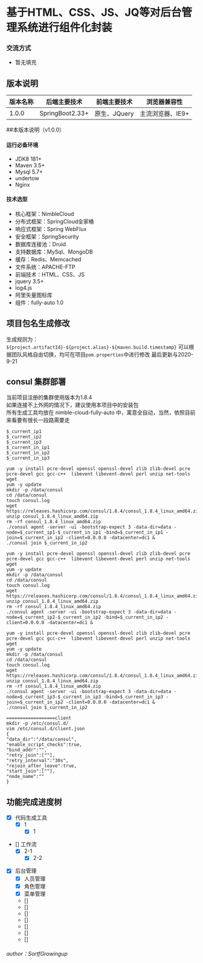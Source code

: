 基于HTML、CSS、JS、JQ等对后台管理系统进行组件化封装
======

### 交流方式
* 暂无填充

## 版本说明
| 版本名称 |后端主要技术| 前端主要技术 | 浏览器兼容性 |
| ---------| ----------|----------|----------|
1.0.0|SpringBoot2.33+|原生、JQuery|主流浏览器、IE9+|

##本版本说明（v1.0.0）

#### 运行必备环境
* JDK8 181+ 
* Maven 3.5+
* Mysql 5.7+
* undertow
* Nginx

#### 技术选型
* 核心框架：NimbleCloud
* 分布式框架：SpringCloud全家桶
* 响应式框架：Spring WebFlux
* 安全框架：SpringSecurity
* 数据库连接池：Druid 
* 支持数据库：MySql、MongoDB
* 缓存：Redis、Memcached
* 文件系统：APACHE-FTP
* 前端技术：HTML、CSS、JS
* jquery 3.5+
* log4.js
* 阿里矢量图标库
* 组件：fully-auto 1.0

## 项目包名生成修改
生成规则为：
````${project.artifactId}-${project.alias}-${maven.build.timestamp}````
可以根据团队风格自由切换，均可在项目````pom.properties````中进行修改
最后更新与2020-9-21

## consul 集群部署
当前项目注册的集群使用版本为1.8.4  
如果连接不上外网的情况下，建议使用本项目中的安装包  
所有生成工具均放在 nimble-cloud-fully-auto 中，寓意全自动，当然，依照目前来看要有很长一段路需要走  
````
$_current_ip1
$_current_ip2
$_current_ip3
$_current_in_ip1
$_current_in_ip2
$_current_in_ip3

yum -y install pcre-devel openssl openssl-devel zlib zlib-devel pcre pcre-devel gcc gcc-c++  libevent libevent-devel perl unzip net-tools wget
yum -y update
mkdir -p /data/consul
cd /data/consul
touch consul.log
wget https://releases.hashicorp.com/consul/1.8.4/consul_1.8.4_linux_amd64.zip
unzip consul_1.8.4_linux_amd64.zip
rm -rf consul_1.8.4_linux_amd64.zip
./consul agent -server -ui -bootstrap-expect 3 -data-dir=data -node=$_current_ip1-$_current_in_ip1 -bind=$_current_in_ip1 -join=$_current_in_ip2 -client=0.0.0.0 -datacenter=dc1 &
./consul join $_current_in_ip2

yum -y install pcre-devel openssl openssl-devel zlib zlib-devel pcre pcre-devel gcc gcc-c++  libevent libevent-devel perl unzip net-tools wget
yum -y update
mkdir -p /data/consul
cd /data/consul
touch consul.log
wget https://releases.hashicorp.com/consul/1.8.4/consul_1.8.4_linux_amd64.zip
unzip consul_1.8.4_linux_amd64.zip
rm -rf consul_1.8.4_linux_amd64.zip
./consul agent -server -ui -bootstrap-expect 3 -data-dir=data -node=$_current_ip2-$_current_in_ip2 -bind=$_current_in_ip2 -client=0.0.0.0 -datacenter=dc1 &

yum -y install pcre-devel openssl openssl-devel zlib zlib-devel pcre pcre-devel gcc gcc-c++  libevent libevent-devel perl unzip net-tools wget
yum -y update
mkdir -p /data/consul
cd /data/consul
touch consul.log
wget https://releases.hashicorp.com/consul/1.8.4/consul_1.8.4_linux_amd64.zip
unzip consul_1.8.4_linux_amd64.zip
rm -rf consul_1.8.4_linux_amd64.zip
./consul agent -server -ui -bootstrap-expect 3 -data-dir=data -node=$_current_ip3-$_current_in_ip3 -bind=$_current_in_ip3 -join=$_current_in_ip2 -client=0.0.0.0 -datacenter=dc1 &
./consul join $_current_in_ip2

==================client
mkdir -p /etc/consul.d/
vim /etc/consul.d/client.json
{
"data_dir":"/data/consul",
"enable_script_checks":true,
"bind_addr":"",
"retry_join":[""],
"retry_interval":"30s",
"rejoin_after_leave":true,
"start_join":[""],
"node_name":""
}
````

## 功能完成进度树
- [x] 代码生成工具
    - [x] 1
        - [x] 1
- []  工作流
    - [x] 2-1
        - [x] 2-2
- [x] 后台管理
    - [x] 人员管理
    - [x] 角色管理
    - [x] 菜单管理
    - [] 
    - [] 
    - [] 
    - [] 
    - [] 
    - [] 
    - [] 

###### author：SortfGrowingup
